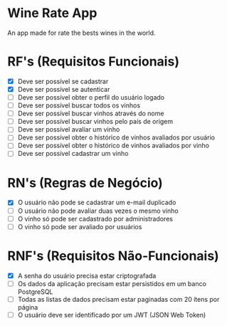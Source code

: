 # Wine Rate App

An app made for rate the bests wines in the world.

# RF's (Requisitos Funcionais)
- [x] Deve ser possível se cadastrar
- [x] Deve ser possível se autenticar
- [ ] Deve ser possível obter o perfil do usuário logado
- [ ] Deve ser possível buscar todos os vinhos
- [ ] Deve ser possível buscar vinhos através do nome
- [ ] Deve ser possível buscar vinhos pelo país de origem
- [ ] Deve ser possível avaliar um vinho
- [ ] Deve ser possível obter o histórico de vinhos avaliados por usuário
- [ ] Deve ser possível obter o histórico de vinhos avaliados por vinho
- [ ] Deve ser possível cadastrar um vinho

# RN's (Regras de Negócio)
- [x] O usuário não pode se cadastrar um e-mail duplicado
- [ ] O usuário não pode avaliar duas vezes o mesmo vinho
- [ ] O vinho só pode ser cadastrado por administradores
- [ ] O vinho só pode ser avaliado por usuários

# RNF's (Requisitos Não-Funcionais)
- [x] A senha do usuário precisa estar criptografada
- [ ] Os dados da aplicação precisam estar persistidos em um banco PostgreSQL
- [ ] Todas as listas de dados precisam estar paginadas com 20 ítens por página
- [ ] O usuário deve ser identificado por um JWT (JSON Web Token)